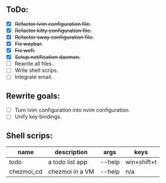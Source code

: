 ## ToDo:

* [X] ~~Refactor lvim configuration file.~~
* [X] ~~Refactor kitty configuration file.~~
* [X] ~~Refactor sway configuration file.~~
* [X] ~~Fix waybar.~~
* [X] ~~Fix wofi.~~
* [X] ~~Setup notification daemon.~~
* [ ] Rewrite all files.
* [ ] Write shell scrips.
* [ ] Integrate email.
<!-- * [X] ~~PLACEHOLDER~~ -->

## Rewrite goals:

* [ ] Turn lvim configuration into nvim configuration.
* [ ] Unify key bindings.

## Shell scrips:

|name|description|args|keys|
|--|--|--|--|
|todo|a todo list app| --help|win+shift+t|
|chezmoi_cd|chezmoi in a VM| --help|n/a|
